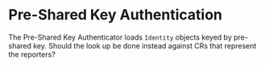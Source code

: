 # Pre-Shared Key Authentication

The Pre-Shared Key Authenticator loads `Identity` objects keyed by pre-shared key.  Should the look up be done
instead against CRs that represent the reporters?
